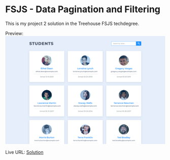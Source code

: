 # FSJS - Data Pagination and Filtering

This is my project 2 solution in the Treehouse FSJS techdegree.

Preview: 
![Data Pagination and Filtering](./assets/img/fsjs_data_pagination_and_filtering_.png)

Live URL: [Solution](https://kalrog-dev.github.io/fsjs_data_pagination_and_filtering/)
